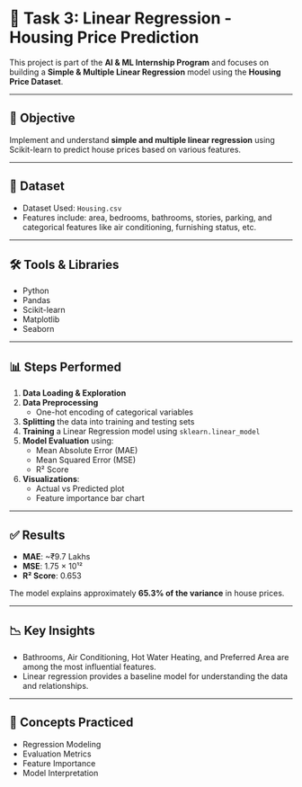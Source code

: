 # 🏡 Task 3: Linear Regression - Housing Price Prediction

This project is part of the **AI & ML Internship Program** and focuses on building a **Simple & Multiple Linear Regression** model using the **Housing Price Dataset**.

---

## 📌 Objective

Implement and understand **simple and multiple linear regression** using Scikit-learn to predict house prices based on various features.

---

## 📁 Dataset

- Dataset Used: `Housing.csv`
- Features include: area, bedrooms, bathrooms, stories, parking, and categorical features like air conditioning, furnishing status, etc.

---

## 🛠 Tools & Libraries

- Python
- Pandas
- Scikit-learn
- Matplotlib
- Seaborn

---

## 📊 Steps Performed

1. **Data Loading & Exploration**
2. **Data Preprocessing**
   - One-hot encoding of categorical variables
3. **Splitting** the data into training and testing sets
4. **Training** a Linear Regression model using `sklearn.linear_model`
5. **Model Evaluation** using:
   - Mean Absolute Error (MAE)
   - Mean Squared Error (MSE)
   - R² Score
6. **Visualizations**:
   - Actual vs Predicted plot
   - Feature importance bar chart

---

## ✅ Results

- **MAE**: ~₹9.7 Lakhs
- **MSE**: 1.75 × 10¹²
- **R² Score**: 0.653

The model explains approximately **65.3% of the variance** in house prices.

---

## 📉 Key Insights

- Bathrooms, Air Conditioning, Hot Water Heating, and Preferred Area are among the most influential features.
- Linear regression provides a baseline model for understanding the data and relationships.

---

## 🧠 Concepts Practiced

- Regression Modeling
- Evaluation Metrics
- Feature Importance
- Model Interpretation
